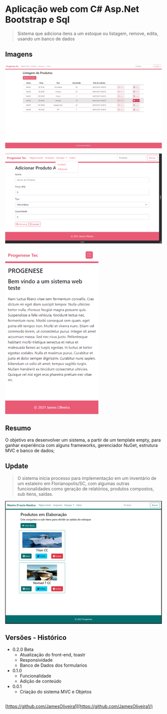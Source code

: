 # Aplicação web com C# Asp.Net Bootstrap e Sql

> Sistema que adiciona itens a um estoque ou listagem, remove, edita, usando um banco de dados

## Imagens 

<p>
  <img src="images/image01.png" width="800" title="preview">
  <p>    </p>
  <img src="images/image03.png" width="600" alt="preview">
  <p>    </p>
  <img src="images/image02.png" width="300" alt="preview">
  
</p>

## Resumo

O objetivo era desenvolver um sistema, a partir de um template empty, para ganhar experiência com alguns frameworks, gerenciador NuGet, estrutura MVC e banco de dados; 

## Update

> O sistema inicia processo para implementação em um inventário de um estaleiro em Florianopolis/SC, com algumas outras funcionalidades como geração de relatórios, produtos compostos, sub itens, saídas.

<p>    </p>
  <img src="images/mastro.PNG" width="800" alt="preview">

## Versões - Histórico

* 0.2.0 Beta
    * Atualização do front-end, toastr
    * Responsividade
    * Banco de Dados dos formularios
* 0.1.0
    * Funcionalidade
    * Adição de conteúdo
* 0.0.1
    * Criação do sistema MVC e Objetos

## 

[https://github.com/JamesOliveira1](https://github.com/JamesOliveira1/)



